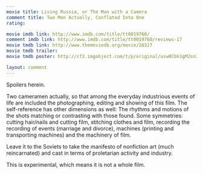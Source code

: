 ```yaml
---
movie title: Living Russia, or The Man with a Camera
comment title: Two Men Actually, Conflated Into One
rating: 

movie imdb link: http://www.imdb.com/title/tt0019760/
comment imdb link: http://www.imdb.com/title/tt0019760/reviews-17
movie tmdb link: http://www.themoviedb.org/movie/26317
movie tmdb trailer: 
movie tmdb poster: http://cf2.imgobject.com/t/p/original/usw0Cbh1gM2sn28pwSUt6SWFIES.jpg

layout: comment
---
```


Spoilers herein.

Two cameramen actually, so that among the everyday industrious events of life are included the photographing, editing and showing of this film. The self-reference has other dimensions as well: The rhythms and motions of the shots matching or contrasting with those found. Some symmetries: cutting hair/nails and cutting film, stitching clothes and film, recording the recording of events (marriage and divorce), machines (printing and transporting machines) and the machinery of film.

Leave it to the Soviets to take the manifesto of nonfiction art (much reincarnated) and cast in terms of proletarian activity and industry.

This is experimental, which means it is not a whole film.